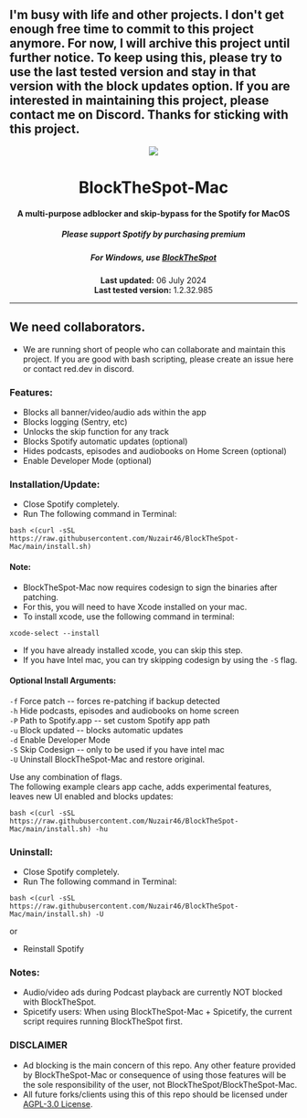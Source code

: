 ## I'm busy with life and other projects. I don't get enough free time to commit to this project anymore. For now, I will archive this project until further notice. To keep using this, please try to use the last tested version and stay in that version with the block updates option. If you are interested in maintaining this project, please contact me on Discord. Thanks for sticking with this project.


<p align="center">        
  <a href="https://discord.gg/eYudMwgYtY"><img src="https://discord.com/api/guilds/807273906872123412/widget.png"></a>
</p>

<center>
    <h1 align="center">BlockTheSpot-Mac</h1>
    <h4 align="center">A multi-purpose adblocker and skip-bypass for the <strong>Spotify for MacOS</strong> </h4>
    <h5 align="center">Please support Spotify by purchasing premium</h5>
    <h5 align="center">For Windows, use <a href="https://github.com/mrpond/BlockTheSpot">BlockTheSpot</a></h5>
    <p align="center">
        <strong>Last updated:</strong> 06 July 2024<br>
        <strong>Last tested version:</strong> 1.2.32.985
    </p> 
</center>

---

## We need collaborators.

- We are running short of people who can collaborate and maintain this project. If you are good with bash scripting, please create an issue here or contact red.dev in discord.

### Features:

- Blocks all banner/video/audio ads within the app
- Blocks logging (Sentry, etc)
- Unlocks the skip function for any track
- Blocks Spotify automatic updates (optional)
- Hides podcasts, episodes and audiobooks on Home Screen (optional)
- Enable Developer Mode (optional)

### Installation/Update:

- Close Spotify completely.
- Run The following command in Terminal:

```
bash <(curl -sSL https://raw.githubusercontent.com/Nuzair46/BlockTheSpot-Mac/main/install.sh)
```

#### Note:

- BlockTheSpot-Mac now requires codesign to sign the binaries after patching.
- For this, you will need to have Xcode installed on your mac.
- To install xcode, use the following command in terminal:

```
xcode-select --install
```

- If you have already installed xcode, you can skip this step.
- If you have Intel mac, you can try skipping codesign by using the `-S` flag.

#### Optional Install Arguments:

`-f` Force patch -- forces re-patching if backup detected  
`-h` Hide podcasts, episodes and audiobooks on home screen  
`-P` Path to Spotify.app -- set custom Spotify app path  
`-u` Block updated -- blocks automatic updates  
`-d` Enable Developer Mode  
`-S` Skip Codesign -- only to be used if you have intel mac  
`-U` Uninstall BlockTheSpot-Mac and restore original.

Use any combination of flags.  
The following example clears app cache, adds experimental features, leaves new UI enabled and blocks updates:

```
bash <(curl -sSL https://raw.githubusercontent.com/Nuzair46/BlockTheSpot-Mac/main/install.sh) -hu
```

### Uninstall:

- Close Spotify completely.
- Run The following command in Terminal:

```
bash <(curl -sSL https://raw.githubusercontent.com/Nuzair46/BlockTheSpot-Mac/main/install.sh) -U
```

or

- Reinstall Spotify

### Notes:

- Audio/video ads during Podcast playback are currently NOT blocked with BlockTheSpot.
- Spicetify users: When using BlockTheSpot-Mac + Spicetify, the current script requires running BlockTheSpot first.

### DISCLAIMER

- Ad blocking is the main concern of this repo. Any other feature provided by BlockTheSpot-Mac or consequence of using those features will be the sole responsibility of the user, not BlockTheSpot/BlockTheSpot-Mac.
- All future forks/clients using this of this repo should be licensed under [AGPL-3.0 License](https://github.com/Nuzair46/BlockTheSpot-Mac/blob/main/LICENSE).
